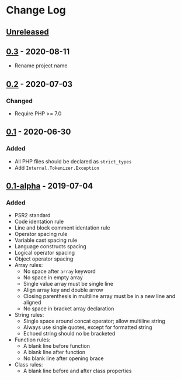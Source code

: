 # Change Log

## [Unreleased]

## [0.3] - 2020-08-11
  - Rename project name

## [0.2] - 2020-07-03
### Changed
  - Require PHP >= 7.0

## [0.1] - 2020-06-30
### Added
  - All PHP files should be declared as `strict_types`
  - Add `Internal.Tokenizer.Exception`

## [0.1-alpha] - 2019-07-04
### Added
  * PSR2 standard
  * Code identation rule
  * Line and block comment identation rule
  * Operator spacing rule
  * Variable cast spacing rule
  * Language constructs spacing
  * Logical operator spacing
  * Object operator spacing
  * Array rules:
    - No space after `array` keyword
    - No space in empty array
    - Single value array must be single line
    - Align array key and double arrow
    - Closing parenthesis in multiline array must be in a new line and aligned
    - No space in bracket array declaration
  * String rules:
    - Single space around concat operator; allow multiline string
    - Always use single quotes, except for formatted string
    - Echoed string should no be bracketed
  * Function rules:
    - A blank line before function
    - A blank line after function
    - No blank line after opening brace
  * Class rules:
    - A blank line before and after class properties


[Unreleased]: https://github.com/pattisahusiwa/coding-standard/compare/v0.3...HEAD
[0.3]: https://github.com/pattisahusiwa/coding-standard/compare/v0.2...v0.3
[0.2]: https://github.com/pattisahusiwa/coding-standard/compare/v0.1...v0.2
[0.1]: https://github.com/pattisahusiwa/coding-standard/compare/v0.1.0-alpha...v0.1
[0.1-alpha]: https://github.com/pattisahusiwa/coding-standard/releases/tag/v0.1.0-alpha
